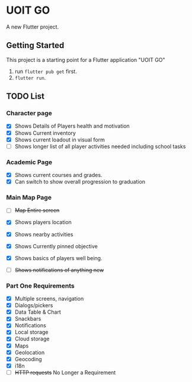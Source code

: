 # UOIT GO

A new Flutter project.

## Getting Started

This project is a starting point for a Flutter application "UOIT GO"
1. run `flutter pub get` first.
2. `flutter run`.

## TODO List

### Character page
- [x] Shows Details of Players health and motivation
- [x] Shows Current inventory
- [x] Shows current loadout in visual form
- [ ] Shows longer list of all player activities needed including school tasks

### Academic Page
- [x] Shows current courses and grades.
- [x] Can switch to show overall progression to graduation

### Main Map Page
- [ ] ~~Map Entire screen~~
- [x] Shows players location
- [x] Shows nearby activities
- [x] Shows Currently pinned objective
- [x] Shows basics of players well being.
- [ ] ~~Shows notifications of anything new~~


### Part One Requirements
- [X] Multiple screens, navigation 
- [X] Dialogs/pickers
- [X] Data Table & Chart
- [X] Snackbars 
- [X] Notifications
- [X] Local storage
- [X] Cloud storage
- [X] Maps
- [X] Geolocation
- [X] Geocoding
- [X] i18n
- [ ] ~~HTTP requests~~ No Longer a Requirement 

